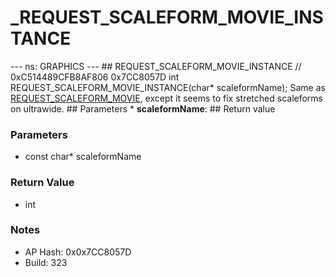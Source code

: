 # _REQUEST_SCALEFORM_MOVIE_INSTANCE

--- ns: GRAPHICS --- ## REQUEST_SCALEFORM_MOVIE_INSTANCE  // 0xC514489CFB8AF806 0x7CC8057D int REQUEST_SCALEFORM_MOVIE_INSTANCE(char* scaleformName);  Same as [REQUEST_SCALEFORM_MOVIE](#_0x11FE353CF9733E6F), except it seems to fix stretched scaleforms on ultrawide.  ## Parameters * **scaleformName**:  ## Return value

### Parameters
* const char* scaleformName

### Return Value
* int

### Notes
* AP Hash: 0x0x7CC8057D
* Build: 323

